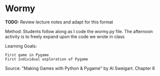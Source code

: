 # Wormy

**TODO:** Review lecture notes and adapt for this format

Method:
	Students follow along as I code the wormy.py file. The afternoon activity is to freely expand upon the code we wrote in class

Learning Goals:

	First game in Pygame
	First individual exploration of Pygame

Source: "Making Games with Python & Pygame" by Al Sweigart. Chapter 6